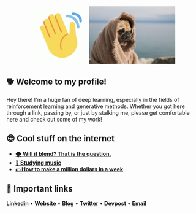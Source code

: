 <div align='center'>
  <img height="150px" width="150px" src="https://raw.githubusercontent.com/jimzers/jimzers/master/pics/wave_emoji.gif">
  <img height="150px" width="225px" src="https://raw.githubusercontent.com/jimzers/jimzers/master/pics/wise-pug-thinking-about-the-world.jpg">
</div>

## 🐕 Welcome to my profile!

Hey there! I'm a huge fan of deep learning, especially in the fields of reinforcement learning and generative methods. Whether you got here through a link, passing by, or just by stalking me, please get comfortable here and check out some of my work!

## 😎 Cool stuff on the internet

* [__🌪️ Will it blend? That is the question.__](https://www.youtube.com/watch?v=lAl28d6tbko)
* [__🎵 Studying music__](https://www.youtube.com/watch?v=yYW881P2mzo)
* [__💵 How to make a million dollars in a week__](https://www.youtube.com/watch?v=dQw4w9WgXcQ)

## :link: Important links
[__Linkedin__](https://www.linkedin.com/in/adam-lee-ucsd/) • [__Website__](https://jimzers.com) • [__Blog__](https://adamlee.me) • [__Twitter__](https://twitter.com/jimzersML) • [__Devpost__](https://devpost.com/jimzers) • [__Email__](mailto:jimzersml@gmail.com)
